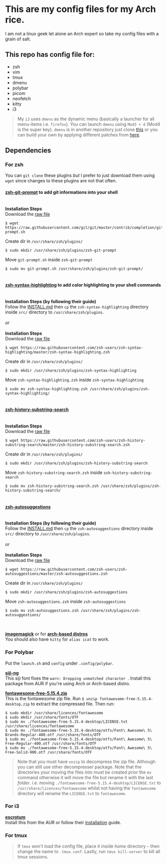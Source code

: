 # This are my config files for my Arch rice. 
I am not a linux geek let alone an Arch expert so take my config files with a grain of salt.

## This repo has config file for:
- zsh
- vim
- tmux
- dmenu
- polybar
- picom
- neofetch
- kitty
- i3
> My `i3` uses `dmenu` as the dynamic menu (basically a launcher for all menu-items i.e. `firefox`). You can launch `dmenu` using `Mod3 + d` (Mod4 is the super key). `dmenu` is in another repository just clone [this](https://github.com/Philiks/dmenu.git) or you can build your own by applying different patches from [here](https://tools.suckless.org/dmenu/patches/). 

## Dependencies
### For zsh
You can `git clone` these plugins *but* I prefer to just download them using `wget` since changes to these plugins are not that often.

#### **[zsh-git-prompt](https://github.com/git/git/blob/master/contrib/completion/git-prompt.sh) to add git informations into your shell**
<br />**Installation Steps**<br />
Download the [raw file](https://raw.githubusercontent.com/git/git/master/contrib/completion/git-prompt.sh)
```
$ wget https://raw.githubusercontent.com/git/git/master/contrib/completion/git-prompt.sh
```
Create dir in `/usr/share/zsh/plugins/`
```
$ sudo mkdir /usr/share/zsh/plugins/zsh-git-prompt
```
Move `git-prompt.sh` inside `zsh-git-prompt`
```
$ sudo mv git-prompt.sh /usr/share/zsh/plugins/zsh-git-prompt/
```

#### <br />**[zsh-syntax-highlighting](https://github.com/zsh-users/zsh-syntax-highlighting) to add color highlighting to your shell commands**
<br />**Installation Steps (by following their guide)**<br />
Follow the [INSTALL.md](https://github.com/zsh-users/zsh-syntax-highlighting/blob/master/INSTALL.md) then `cp` the `zsh-syntax-highlighting` directory inside `src/` directory to `/usr/share/zsh/plugins`.<br />
<br />*or*<br />
<br />**Installation Steps**<br />
Download the [raw file](https://raw.githubusercontent.com/zsh-users/zsh-syntax-highlighting/master/zsh-syntax-highlighting.zsh)
```
$ wget https://raw.githubusercontent.com/zsh-users/zsh-syntax-highlighting/master/zsh-syntax-highlighting.zsh
```
Create dir in `/usr/share/zsh/plugins/`
```
$ sudo mkdir /usr/share/zsh/plugins/zsh-syntax-highlighting
```
Move `zsh-syntax-highlighting.zsh` inside `zsh-syntax-highlighting`
```
$ sudo mv zsh-syntax-highlighting.zsh /usr/share/zsh/plugins/zsh-syntax-highlighting/
```

#### <br />**[zsh-history-substring-search](https://github.com/zsh-users/zsh-history-substring-search/blob/master/zsh-history-substring-search.zsh)**
<br />**Installation Steps**<br />
Download the [raw file](https://raw.githubusercontent.com/zsh-users/zsh-history-substring-search/master/zsh-history-substring-search.zsh)
```
$ wget https://raw.githubusercontent.com/zsh-users/zsh-history-substring-search/master/zsh-history-substring-search.zsh
```
Create dir in `/usr/share/zsh/plugins/`
```
$ sudo mkdir /usr/share/zsh/plugins/zsh-history-substring-search
```
Move `zsh-history-substring-search.zsh` inside `zsh-history-substring-search`
```
$ sudo mv zsh-history-substring-search.zsh /usr/share/zsh/plugins/zsh-history-substring-search/
```

#### <br />**[zsh-autosuggestions](https://github.com/zsh-users/zsh-autosuggestions/blob/master/zsh-autosuggestions.zsh)**
<br />**Installation Steps (by following their guide)**<br />
Follow the [INSTALL.md](https://github.com/zsh-users/zsh-autosuggestions/blob/master/INSTALL.md) then `cp` the `zsh-autosuggestions` directory inside `src/` directory to `/usr/share/zsh/plugins`.<br />
<br />*or*<br />
<br />**Installation Steps**<br />
Download the [raw file](https://raw.githubusercontent.com/zsh-users/zsh-autosuggestions/master/zsh-autosuggestions.zsh)
```
$ wget https://raw.githubusercontent.com/zsh-users/zsh-autosuggestions/master/zsh-autosuggestions.zsh
```
Create dir in `/usr/share/zsh/plugins/`
```
$ sudo mkdir /usr/share/zsh/plugins/zsh-autosuggestions
```
Move `zsh-autosuggestions.zsh` inside `zsh-autosuggestions`
```
$ sudo mv zsh-autosuggestions.zsh /usr/share/zsh/plugins/zsh-autosuggestions/
```
<br />

**[imagemagick](https://imagemagick.org/script/download.php)** or for **[arch-based distros](https://archlinux.org/packages/?name=imagemagick)**<br />
You should also have `kitty` for `alias icat` to work.

### For Polybar
Put the `launch.sh` and `config` under `.config/polybar`.

**[siji-ng](https://aur.archlinux.org/packages/siji-ng/)**<br />
This siji font fixes the `warn: Dropping unmatched character `. Install this package from AUR if you're using Arch or Arch-based distro.<br />

**[fontawesome-free-5.15.4.zip](https://use.fontawesome.com/releases/v5.15.4/fontawesome-free-5.15.4-desktop.zip)**<br />
This is the fontawesome zip file. Run `$ unzip fontawesome-free-5.15.4-desktop.zip` to extract the compressed file. Then run:
```
$ sudo mkdir /usr/share/licences/fontawesome
$ sudo mkdir /usr/share/fonts/OTF
$ sudo mv ./fontawesome-free-5.15.4-desktop/LICENSE.txt /usr/share/licences/fontawesome
$ sudo mv ./fontawesome-free-5.15.4-desktop/otfs/Font\ Awesome\ 5\ Brands-Regular-400.otf /usr/share/fonts/OTF
$ sudo mv ./fontawesome-free-5.15.4-desktop/otfs/Font\ Awesome\ 5\ Free-Regular-400.otf /usr/share/fonts/OTF
$ sudo mv ./fontawesome-free-5.15.4-desktop/otfs/Font\ Awesome\ 5\ Free-Solid-900.otf /usr/share/fonts/OTF
```
> Note that you must have `unzip` to decompress the zip file. Although you can still use other decompresser package.
> Note that the directories your moving the files into must be created prior the `mv` command otherwise it will move the file but rename it with the last *folder*. i.e. moving `./fontawesome-free-5.15.4-desktop/LICENSE.txt` to `/usr/share/licences/fontawesome` whilst not having the `fontawesome` directory will rename the `LICENSE.txt` to `fontawesome`.

### For i3
**[escrotum](https://github.com/Roger/escrotum)**<br />
Install this from the AUR or follow their [installation](https://github.com/Roger/escrotum#install) guide.

### For tmux
> If `tmux` won't load the config file, place it inside *home* directory `~` then change the name to `.tmux.conf`. Lastly, run `tmux kill-server` to kill all tmux sessions.
